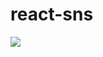 # react-sns
<img src="https://img.shields.io/badge/React-61DAFB?style=for-the-badge&logo=React&logoColor=white">
